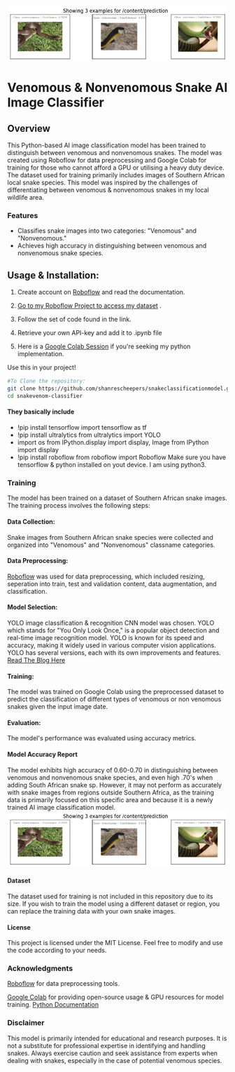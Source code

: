 
![Accuracy Evidence](https://github.com/shanrescheepers/snakeclassificationmodel/blob/master/Images/prediction_accuracy_metrics.png)


# Venomous & Nonvenomous Snake AI Image Classifier
## Overview
This Python-based AI image classification model has been trained to distinguish between venomous and nonvenomous snakes. The model was created using Roboflow for data preprocessing and Google Colab for training for those who cannot afford a GPU or utilising a heavy duty device. The dataset used for training primarily includes images of Southern African local snake species.
This model was inspired by the challenges of differentiating between venomous & nonvenomous snakes in my local wildlife area.

### Features
- Classifies snake images into two categories: "Venomous" and "Nonvenomous."
- Achieves high accuracy in distinguishing between venomous and nonvenomous snake species.

## Usage & Installation:
1) Create account on [Roboflow](https://roboflow.com/) and read the documentation.

2) [Go to my Roboflow Project to access my dataset](https://universe.roboflow.com/shanr-scheepers) .

3) Follow the set of code found in the link.

4) Retrieve your own API-key and add it to .ipynb file

5) Here is a [Google Colab Session](https://colab.research.google.com/github/shanrescheepers/snakeclassificationmodel/blob/master/RSASnakeClassifications.ipynb) if you're seeking my python implementation.

Use this in your project!
```bash
#To Clone the repository:
git clone https://github.com/shanrescheepers/snakeclassificationmodel.git
cd snakevenom-classifier
```

#### They basically include
- !pip install tensorflow import tensorflow as tf
- !pip install ultralytics from ultralytics import YOLO
- import os from IPython.display import display, Image from IPython import display
- !pip install roboflow from roboflow import Roboflow
Make sure you have tensorflow & python installed on yout device. I am using python3.


### Training
The model has been trained on a dataset of Southern African snake images. The training process involves the following steps:

#### Data Collection: 
Snake images from Southern African snake species were collected and organized into "Venomous" and "Nonvenomous" classname categories.

#### Data Preprocessing: 
[Roboflow](https://roboflow.com/) was used for data preprocessing, which included resizing, seperation into train, test and validation content, data augmentation, and classification.

#### Model Selection: 
YOLO image classification & recognition CNN model was chosen. YOLO which stands for "You Only Look Once," is a popular object detection and real-time image recognition model. YOLO is known for its speed and accuracy, making it widely used in various computer vision applications. YOLO has several versions, each with its own improvements and features.
[Read The Blog Here](https://blog.roboflow.com/train-yolov5-classification-custom-data/)

#### Training: 
The model was trained on Google Colab using the preprocessed dataset to predict the classification of different types of venomous or non venomous snakes given the input image date.

#### Evaluation: 
The model's performance was evaluated using accuracy metrics.

#### Model Accuracy Report
The model exhibits high accuracy of 0.60-0.70 in distinguishing between venomous and nonvenomous snake species, and even high .70's when adding South African snake sp. However, it may not perform as accurately with snake images from regions outside Southern Africa, as the training data is primarily focused on this specific area and because it is a newly trained AI image classification model.
![Accuracy Evidence](https://github.com/shanrescheepers/snakeclassificationmodel/blob/master/Images/prediction_accuracy_metrics.png)

#### Dataset
The dataset used for training is not included in this repository due to its size. If you wish to train the model using a different dataset or region, you can replace the training data with your own snake images.


#### License
This project is licensed under the MIT License. Feel free to modify and use the code according to your needs.

### Acknowledgments
[Roboflow](https://roboflow.com/)  for data preprocessing tools.

[Google Colab](https://colab.google/) for providing  open-source usage & GPU resources for model training.
[Python Documentation](https://www.python.org/) 
### Disclaimer
This model is primarily intended for educational and research purposes. It is not a substitute for professional expertise in identifying and handling snakes. Always exercise caution and seek assistance from experts when dealing with snakes, especially in the case of potential venomous species.





